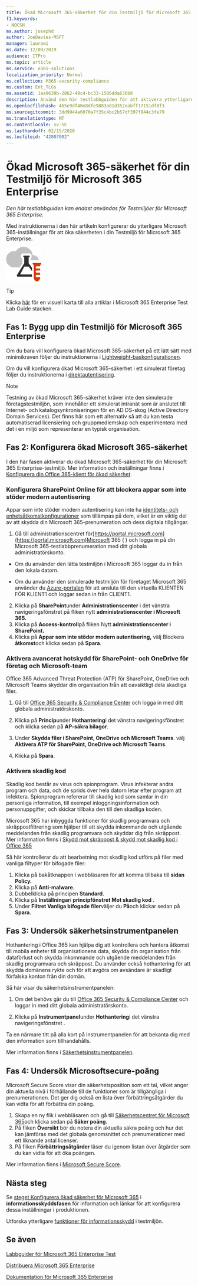 ```yaml
---
title: Ökad Microsoft 365-säkerhet för din Testmiljö för Microsoft 365 Enterprise
f1.keywords:
- NOCSH
ms.author: josephd
author: JoeDavies-MSFT
manager: laurawi
ms.date: 12/09/2019
audience: ITPro
ms.topic: article
ms.service: o365-solutions
localization_priority: Normal
ms.collection: M365-security-compliance
ms.custom: Ent_TLGs
ms.assetid: 1aa9639b-2862-49c4-bc33-1586dda636b8
description: Använd den här testlabbguiden för att aktivera ytterligare Microsoft 365-säkerhetsinställningar för din Testmiljö för Microsoft 365 Enterprise.
ms.openlocfilehash: 465e9df40e8dfe9883a81d352eabff17151df8f3
ms.sourcegitcommit: 3dd9944a6070a7f35c4bc2b57df397f844c3fe79
ms.translationtype: MT
ms.contentlocale: sv-SE
ms.lasthandoff: 02/15/2020
ms.locfileid: "42807002"
---
```

# <a name="increased-microsoft-365-security-for-your-microsoft-365-enterprise-test-environment"></a>Ökad Microsoft 365-säkerhet för din Testmiljö för Microsoft 365 Enterprise

*Den här testlabbguiden kan endast användas för Testmiljöer för Microsoft 365 Enterprise.*

Med instruktionerna i den här artikeln konfigurerar du ytterligare Microsoft 365-inställningar för att öka säkerheten i din Testmiljö för Microsoft 365 Enterprise.

![Testa labbguider för Microsoft-molnet](../media/m365-enterprise-test-lab-guides/cloud-tlg-icon.png)

> [!TIP]
> Klicka [här](../media/m365-enterprise-test-lab-guides/Microsoft365EnterpriseTLGStack.pdf) för en visuell karta till alla artiklar i Microsoft 365 Enterprise Test Lab Guide stacken.
  
## <a name="phase-1-build-out-your-microsoft-365-enterprise-test-environment"></a>Fas 1: Bygg upp din Testmiljö för Microsoft 365 Enterprise

Om du bara vill konfigurera ökad Microsoft 365-säkerhet på ett lätt sätt med minimikraven följer du instruktionerna i [Lightweight-baskonfigurationen](lightweight-base-configuration-microsoft-365-enterprise.md).
  
Om du vill konfigurera ökad Microsoft 365-säkerhet i ett simulerat företag följer du instruktionerna i [direktautentisering](pass-through-auth-m365-ent-test-environment.md).
  
> [!NOTE]
> Testning av ökad Microsoft 365-säkerhet kräver inte den simulerade företagstestmiljön, som innehåller ett simulerat intranät som är anslutet till Internet- och katalogsynkroniseringen för en AD DS-skog (Active Directory Domain Services). Det finns här som ett alternativ så att du kan testa automatiserad licensiering och gruppmedlemskap och experimentera med det i en miljö som representerar en typisk organisation. 

## <a name="phase-2-configure-increased-microsoft-365-security"></a>Fas 2: Konfigurera ökad Microsoft 365-säkerhet

I den här fasen aktiverar du ökad Microsoft 365-säkerhet för din Microsoft 365 Enterprise-testmiljö. Mer information och inställningar finns i [Konfigurera din Office 365-klient för ökad säkerhet](https://docs.microsoft.com/office365/securitycompliance/tenant-wide-setup-for-increased-security).

### <a name="configure-sharepoint-online-to-block-apps-that-dont-support-modern-authentication"></a>Konfigurera SharePoint Online för att blockera appar som inte stöder modern autentisering

Appar som inte stöder modern autentisering kan inte ha [identitets- och enhetsåtkomstkonfigurationer](microsoft-365-policies-configurations.md) som tillämpas på dem, vilket är en viktig del av att skydda din Microsoft 365-prenumeration och dess digitala tillgångar. 

1. Gå till administrationscentret för[https://portal.microsoft.com](https://portal.microsoft.com)Microsoft 365 ( ) och logga in på din Microsoft 365-testlabbprenumeration med ditt globala administratörskonto.
    
  - Om du använder den lätta testmiljön i Microsoft 365 loggar du in från den lokala datorn.
    
  - Om du använder den simulerade testmiljön för företaget Microsoft 365 använder du [Azure-portalen](https://portal.azure.com) för att ansluta till den virtuella KLIENTEN FÖR KLIENT1 och loggar sedan in från CLIENT1.
 
2. Klicka på **SharePoint**under **Administrationscenter** i det vänstra navigeringsfönstret på fliken nytt **administrationscenter i Microsoft 365.**
3. Klicka på **Access-kontroll**på fliken Nytt **administrationscenter i SharePoint.**
4. Klicka på **Appar som inte stöder modern autentisering,** välj Blockera **åtkomst**och klicka sedan på **Spara**.


### <a name="enable-advanced-threat-protection-for-sharepoint-onedrive-for-business-and-microsoft-teams"></a>Aktivera avancerat hotskydd för SharePoint- och OneDrive för företag och Microsoft-team

Office 365 Advanced Threat Protection (ATP) för SharePoint, OneDrive och Microsoft Teams skyddar din organisation från att oavsiktligt dela skadliga filer.

1. Gå till [Office 365 Security & Compliance Center](https://protection.office.com) och logga in med ditt globala administratörskonto.

2. Klicka på **Princip**under **Hothantering**i det vänstra navigeringsfönstret och klicka sedan på **AP-säkra bilagor**. 

3. Under **Skydda filer i SharePoint, OneDrive och Microsoft Teams**. välj **Aktivera ATP för SharePoint, OneDrive och Microsoft Teams**.

4. Klicka på **Spara**.


### <a name="enable-anti-malware"></a>Aktivera skadlig kod

Skadlig kod består av virus och spionprogram. Virus infekterar andra program och data, och de sprids över hela datorn letar efter program att infektera. Spionprogram refererar till skadlig kod som samlar in din personliga information, till exempel inloggningsinformation och personuppgifter, och skickar tillbaka den till den skadliga koden. 

Microsoft 365 har inbyggda funktioner för skadlig programvara och skräppostfiltrering som hjälper till att skydda inkommande och utgående meddelanden från skadlig programvara och skyddar dig från skräppost. Mer information finns i [Skydd mot skräppost & skydd mot skadlig kod i Office 365](https://docs.microsoft.com/office365/securitycompliance/anti-spam-and-anti-malware-protection)

Så här kontrollerar du att bearbetning mot skadlig kod utförs på filer med vanliga filtyper för bifogade filer:

1. Klicka på bakåtknappen i webbläsaren för att komma tillbaka till **sidan Policy.**
2. Klicka på **Anti-malware**.
3. Dubbelklicka på principen **Standard**.
4. Klicka på **Inställningar**i **principfönstret Mot skadlig kod** .
4. Under **Filtret Vanliga bifogade filer**väljer du **På**och klickar sedan på **Spara**.


## <a name="phase-3-examine-the-security-dashboard"></a>Fas 3: Undersök säkerhetsinstrumentpanelen

Hothantering i Office 365 kan hjälpa dig att kontrollera och hantera åtkomst till mobila enheter till organisationens data, skydda din organisation från dataförlust och skydda inkommande och utgående meddelanden från skadlig programvara och skräppost. Du använder också hothantering för att skydda domänens rykte och för att avgöra om avsändare är skadligt förfalska konton från din domän. 

Så här visar du säkerhetsinstrumentpanelen:

1. Om det behövs går du till [Office 365 Security & Compliance Center](https://protection.office.com) och loggar in med ditt globala administratörskonto.

2. Klicka på **Instrumentpanel**under **Hothantering**i det vänstra navigeringsfönstret .

Ta en närmare titt på alla kort på instrumentpanelen för att bekanta dig med den information som tillhandahålls.

Mer information finns i [Säkerhetsinstrumentpanelen](https://docs.microsoft.com/microsoft-365/security/office-365-security/security-dashboard).


## <a name="phase-4-examine-microsoft-secure-score"></a>Fas 4: Undersök Microsoftsecure-poäng

Microsoft Secure Score visar din säkerhetsposition som ett tal, vilket anger din aktuella nivå i förhållande till de funktioner som är tillgängliga i prenumerationen. Det ger dig också en lista över förbättringsåtgärder du kan vidta för att förbättra din poäng.

1. Skapa en ny flik i webbläsaren och gå till [Säkerhetscentret för Microsoft 365](https://security.microsoft.com/)och klicka sedan på **Säker poäng**.
2. På fliken **Översikt** bör du notera din aktuella säkra poäng och hur det kan jämföras med det globala genomsnittet och prenumerationer med ett liknande antal licenser.
3. På fliken **Förbättringsåtgärder** läser du igenom listan över åtgärder som du kan vidta för att öka poängen.

Mer information finns i [Microsoft Secure Score](https://docs.microsoft.com/microsoft-365/security/mtp/microsoft-secure-score).

## <a name="next-steps"></a>Nästa steg

Se [steget Konfigurera ökad säkerhet för Microsoft 365](infoprotect-configure-increased-security-office-365.md) i **informationsskyddsfasen** för information och länkar för att konfigurera dessa inställningar i produktionen.

Utforska ytterligare [funktioner för informationsskydd](m365-enterprise-test-lab-guides.md#information-protection) i testmiljön.

## <a name="see-also"></a>Se även

[Labbguider för Microsoft 365 Enterprise Test](m365-enterprise-test-lab-guides.md)

[Distribuera Microsoft 365 Enterprise](deploy-microsoft-365-enterprise.md)

[Dokumentation för Microsoft 365 Enterprise](https://docs.microsoft.com/microsoft-365-enterprise/)
